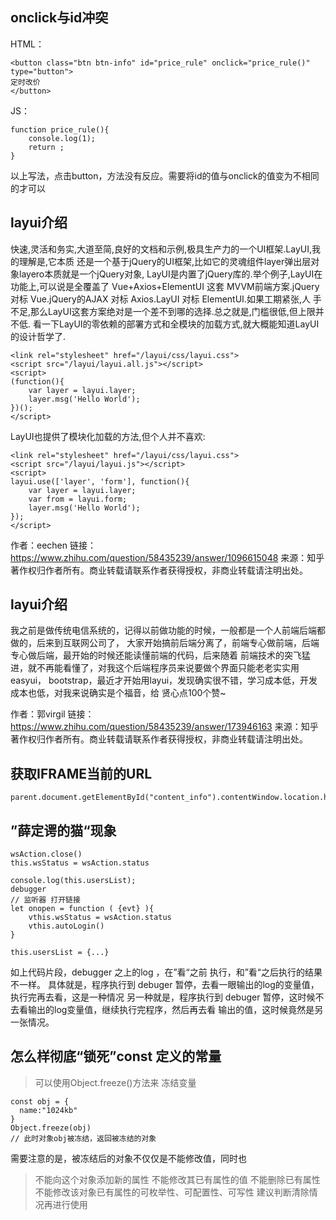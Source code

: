 ## onclick与id冲突

HTML：
```
<button class="btn btn-info" id="price_rule" onclick="price_rule()" type="button">
定时改价
</button>
```
JS：
```
function price_rule(){
	console.log(1);
	return ;
}
```

以上写法，点击button，方法没有反应。需要将id的值与onclick的值变为不相同的才可以


## layui介绍

快速,灵活和务实,大道至简,良好的文档和示例,极具生产力的一个UI框架.LayUI,我的理解是,它本质
还是一个基于jQuery的UI框架,比如它的灵魂组件layer弹出层对象layero本质就是一个jQuery对象,
LayUI是内置了jQuery库的.举个例子,LayUI在功能上,可以说是全覆盖了 Vue+Axios+ElementUI 这套
MVVM前端方案.jQuery 对标 Vue.jQuery的AJAX 对标 Axios.LayUI 对标 ElementUI.如果工期紧张,人
手不足,那么LayUI这套方案绝对是一个差不到哪的选择.总之就是,门槛很低,但上限并不低.
看一下LayUI的零依赖的部署方式和全模块的加载方式,就大概能知道LayUI的设计哲学了.
```
<link rel="stylesheet" href="/layui/css/layui.css">
<script src="/layui/layui.all.js"></script>
<script>
(function(){
	var layer = layui.layer;
	layer.msg('Hello World');
})();
</script>
```
LayUI也提供了模块化加载的方法,但个人并不喜欢:
```
<link rel="stylesheet" href="/layui/css/layui.css">
<script src="/layui/layui.js"></script>
<script>
layui.use(['layer', 'form'], function(){
	var layer = layui.layer;
	var from = layui.form;
	layer.msg('Hello World');
});
</script>
```

作者：eechen
链接：https://www.zhihu.com/question/58435239/answer/1096615048
来源：知乎
著作权归作者所有。商业转载请联系作者获得授权，非商业转载请注明出处。


## layui介绍

我之前是做传统电信系统的，记得以前做功能的时候，一般都是一个人前端后端都做的，后来到互联网公司了，
大家开始搞前后端分离了，前端专心做前端，后端专心做后端，最开始的时候还能读懂前端的代码，后来随着
前端技术的突飞猛进，就不再能看懂了，对我这个后端程序员来说要做个界面只能老老实实用easyui，
bootstrap，最近才开始用layui，发现确实很不错，学习成本低，开发成本也低，对我来说确实是个福音，给
贤心点100个赞~

作者：郭virgil
链接：https://www.zhihu.com/question/58435239/answer/173946163
来源：知乎
著作权归作者所有。商业转载请联系作者获得授权，非商业转载请注明出处。


## 获取IFRAME当前的URL

```
parent.document.getElementById("content_info").contentWindow.location.href
```

## ”薛定谔的猫“现象
```
wsAction.close()
this.wsStatus = wsAction.status

console.log(this.usersList);
debugger
// 监听器 打开链接
let onopen = function ( {evt} ){
	vthis.wsStatus = wsAction.status
	vthis.autoLogin()
}

this.usersList = {...}
```
如上代码片段，debugger 之上的log ，在”看“之前 执行，和”看“之后执行的结果不一样。
具体就是，程序执行到 debuger 暂停，去看一眼输出的log的变量值，执行完再去看，这是一种情况
另一种就是，程序执行到 debuger 暂停，这时候不去看输出的log变量值，继续执行完程序，然后再去看
输出的值，这时候竟然是另一张情况。

## 怎么样彻底“锁死”const 定义的常量

> 可以使用Object.freeze()方法来 冻结变量
```
const obj = {
  name:"1024kb"
}
Object.freeze(obj)
// 此时对象obj被冻结，返回被冻结的对象
```

需要注意的是，被冻结后的对象不仅仅是不能修改值，同时也

> 不能向这个对象添加新的属性
> 不能修改其已有属性的值
> 不能删除已有属性
> 不能修改该对象已有属性的可枚举性、可配置性、可写性
建议判断清除情况再进行使用